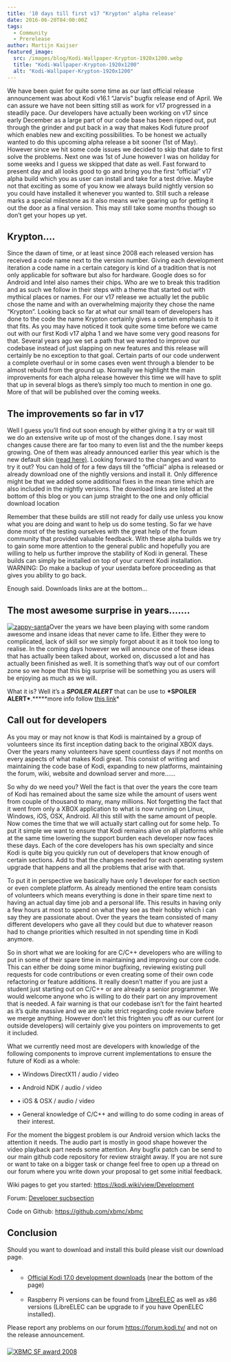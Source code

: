 ```yaml
---
title: '10 days till first v17 "Krypton" alpha release'
date: 2016-06-20T04:00:00Z
tags:
  - Community
  - Prerelease
author: Martijn Kaijser
featured_image:
  src: /images/blog/Kodi-Wallpaper-Krypton-1920x1200.webp
  title: "Kodi-Wallpaper-Krypton-1920x1200"
  alt: "Kodi-Wallpaper-Krypton-1920x1200"
---
```


We have been quiet for quite some time as our last official release announcement was about Kodi v16.1 “Jarvis” bugfix release end of April. We can assure we have not been sitting still as work for v17 progressed in a steadily pace. Our developers have actually been working on v17 since early December as a large part of our code base has been ripped out, put through the grinder and put back in a way that makes Kodi future proof which enables new and exciting possibilities. To be honest we actually wanted to do this upcoming alpha release a bit sooner (1st of May). However since we hit some code issues we decided to skip that date to first solve the problems. Next one was 1st of June however I was on holiday for some weeks and I guess we skipped that date as well. Fast forward to present day and all looks good to go and bring you the first “official” v17 alpha build which you as user can install and take for a test drive. Maybe not that exciting as some of you know we always build nightly version so you could have installed it whenever you wanted to. Still such a release marks a special milestone as it also means we’re gearing up for getting it out the door as a final version. This may still take some months though so don’t get your hopes up yet.

## Krypton….

Since the dawn of time, or at least since 2008 each released version has received a code name next to the version number. Giving each development iteration a code name in a certain category is kind of a tradition that is not only applicable for software but also for hardware. Google does so for Android and Intel also names their chips. Who are we to break this tradition and as such we follow in their steps with a theme that started out with mythical places or names. For our v17 release we actually let the public chose the name and with an overwhelming majority they chose the name “Krypton”. Looking back so far at what our small team of developers has done to the code the name Krypton certainly gives a certain emphasis to it that fits. As you may have noticed it took quite some time before we came out with our first Kodi v17 alpha 1 and we have some very good reasons for that. Several years ago we set a path that we wanted to improve our codebase instead of just slapping on new features and this release will certainly be no exception to that goal. Certain parts of our code underwent a complete overhaul or in some cases even went through a blender to be almost rebuild from the ground up. Normally we highlight the main improvements for each alpha release however this time we will have to split that up in several blogs as there’s simply too much to mention in one go. More of that will be published over the coming weeks.

## The improvements so far in v17

Well I guess you’ll find out soon enough by either giving it a try or wait till we do an extensive write up of most of the changes done. I say most changes cause there are far too many to even list and the the number keeps growing. One of them was already announced earlier this year which is the new default skin ([read here)](/article/brand-new-look-future-kodi-versions). Looking forward to the changes and want to try it out? You can hold of for a few days till the “official” alpha is released or already download one of the nightly versions and install it. Only difference might be that we added some additional fixes in the mean time which are also included in the nightly versions. The download links are listed at the bottom of this blog or you can jump straight to the one and only official download location

Remember that these builds are still not ready for daily use unless you know what you are doing and want to help us do some testing. So far we have done most of the testing ourselves with the great help of the forum community that provided valuable feedback. With these alpha builds we try to gain some more attention to the general public and hopefully you are willing to help us further improve the stability of Kodi in general. These builds can simply be installed on top of your current Kodi installation. WARNING: Do make a backup of your userdata before proceeding as that gives you ability to go back.

Enough said. Downloads links are at the bottom…

## The most awesome surprise in years…….

[![zappy-santa](/images/blog/zappy-santa-160x160.webp)](/images/blog/zappy-santa.webp)Over the years we have been playing with some random awesome and insane ideas that never came to life. Either they were to complicated, lack of skill sor we simply forgot about it as it took too long to realise. In the coming days however we will announce one of these ideas that has actually been talked about, worked on, discussed a lot and has actually been finished as well. It is something that’s way out of our comfort zone so we hope that this big surprise will be something you as users will be enjoying as much as we will.

What it is? Well it’s a **_SPOILER ALERT_** that can be use to **\***SPOILER ALERT**\***.**\***more info follow [this link](/article/official-kodi-edition-raspberry-pi-case)\*

## Call out for developers

As you may or may not know is that Kodi is maintained by a group of volunteers since its first inception dating back to the original XBOX days. Over the years many volunteers have spent countless days if not months on every aspects of what makes Kodi great. This consist of writing and maintaining the code base of Kodi, expanding to new platforms, maintaining the forum, wiki, website and download server and more……

So why do we need you? Well the fact is that over the years the core team of Kodi has remained about the same size while the amount of users went from couple of thousand to many, many millions. Not forgetting the fact that it went from only a XBOX application to what is now running on Linux, Windows, iOS, OSX, Android. All this still with the same amount of people. Now comes the time that we will actually start calling out for some help. To put it simple we want to ensure that Kodi remains alive on all platforms while at the same time lowering the support burden each developer now faces these days. Each of the core developers has his own specialty and since Kodi is quite big you quickly run out of developers that know enough of certain sections. Add to that the changes needed for each operating system upgrade that happens and all the problems that arise with that.

To put it in perspective we basically have only 1 developer for each section or even complete platform. As already mentioned the entire team consists of volunteers which means everything is done in their spare time next to having an actual day time job and a personal life. This results in having only a few hours at most to spend on what they see as their hobby which i can say they are passionate about. Over the years the team consisted of many different developers who gave all they could but due to whatever reason had to change priorities which resulted in not spending time in Kodi anymore.

So in short what we are looking for are C/C++ developers who are willing to put in some of their spare time in maintaining and improving our core code. This can either be doing some minor bugfixing, reviewing existing pull requests for code contributions or even creating some of their own code refactoring or feature additions. It really doesn’t matter if you are just a student just starting out on C/C++ or are already a senior programmer. We would welcome anyone who is willing to do their part on any improvement that is needed. A fair warning is that our codebase isn’t for the faint hearted as it’s quite massive and we are quite strict regarding code review before we merge anything. However don’t let this frighten you off as our current (or outside developers) will certainly give you pointers on improvements to get it included.

What we currently need most are developers with knowledge of the following components to improve current implementations to ensure the future of Kodi as a whole:

- • Windows DirectX11 / audio / video

- • Android NDK / audio / video

- • iOS & OSX / audio / video

- • General knowledge of C/C++ and willing to do some coding in areas of their interest.

For the moment the biggest problem is our Android version which lacks the attention it needs. The audio part is mostly in good shape however the video playback part needs some attention. Any bugfix patch can be send to our main github code repository for review straight away. If you are not sure or want to take on a bigger task or change feel free to open up a thread on our forum where you write down your proposal to get some initial feedback.

Wiki pages to get you started: <https://kodi.wiki/view/Development>

Forum: [Developer sucbsection](https://forum.kodi.tv/forumdisplay.php?fid=93)

Code on Github: <https://github.com/xbmc/xbmc>

## Conclusion

Should you want to download and install this build please visit our download page.

- - [Official Kodi 17.0 development downloads](/download) (near the bottom of the page)
- - Raspberry Pi versions can be found from [LibreELEC](https://libreelec.tv/) as well as x86 versions (LibreELEC can be upgrade to if you have OpenELEC installed).

Please report any problems on our forum <https://forum.kodi.tv/> and not on the release announcement.

###

[![XBMC SF award 2008](/images/blog/XBMC-SF-award-2008-200x300.webp)](/images/blog/XBMC-SF-award-2008.webp)
